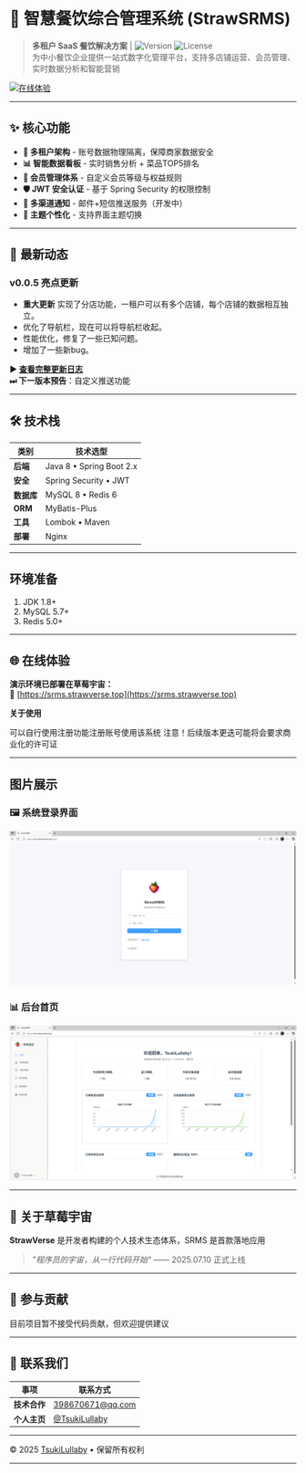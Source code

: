 # 🍓 智慧餐饮综合管理系统 (StrawSRMS)

> **多租户 SaaS 餐饮解决方案** | ![Version](https://img.shields.io/badge/version-v0.0.3-blue) ![License](https://img.shields.io/badge/license-Proprietary-orange)  
> 为中小餐饮企业提供一站式数字化管理平台，支持多店铺运营、会员管理、实时数据分析和智能营销

[![在线体验](https://img.shields.io/badge/在线体验-草莓宇宙-green?style=for-the-badge)](https://srms.strawverse.top)

---

## ✨ 核心功能

- **🔐 多租户架构** - 账号数据物理隔离，保障商家数据安全
- **📊 智能数据看板** - 实时销售分析 + 菜品TOP5排名
- **🎯 会员管理体系** - 自定义会员等级与权益规则
- **🛡️ JWT 安全认证** - 基于 Spring Security 的权限控制
- **📱 多渠道通知** - 邮件+短信推送服务（开发中）
- **🎨 主题个性化** - 支持界面主题切换

---

## 🚩 最新动态

### v0.0.5 亮点更新
- **重大更新** 实现了分店功能，一租户可以有多个店铺，每个店铺的数据相互独立。
- 优化了导航栏，现在可以将导航栏收起。
- 性能优化，修复了一些已知问题。
- 增加了一些新bug。


**▶ [查看完整更新日志](CHANGELOG.md)**  
**⏭ 下一版本预告**：自定义推送功能

---

## 🛠 技术栈

| 类别        | 技术选型                     |
|-------------|-----------------------------|
| **后端**    | Java 8 • Spring Boot 2.x    |
| **安全**    | Spring Security • JWT       |
| **数据库**  | MySQL 8 • Redis 6           |
| **ORM**     | MyBatis-Plus                |
| **工具**    | Lombok • Maven              |
| **部署**    | Nginx                       |

---

## 环境准备
1. JDK 1.8+
2. MySQL 5.7+
3. Redis 5.0+

---

## 🌐 在线体验

**演示环境已部署在草莓宇宙：**  
🔗 [https://srms.strawverse.top](https://srms.strawverse.top)

**关于使用**

可以自行使用注册功能注册账号使用该系统
注意！后续版本更迭可能将会要求商业化的许可证

---

## 图片展示

### 🖼️ 系统登录界面

![登录界面](images/sc1.png)

### 📊 后台首页

![后台统计](images/sc2.png)

---

## 🍓 关于草莓宇宙

**StrawVerse** 是开发者构建的个人技术生态体系，SRMS 是首款落地应用  
> *"程序员的宇宙，从一行代码开始"* —— 2025.07.10 正式上线

---

## 🤝 参与贡献

目前项目暂不接受代码贡献，但欢迎提供建议

---

## 📮 联系我们

| 事项               | 联系方式                          |
|--------------------|----------------------------------|
| **技术合作**       | 398670671@qq.com              |
| **个人主页**       | [@TsukiLullaby](https://github.com/TsukiLullaby) |

---

© 2025 [TsukiLullaby](https://github.com/TsukiLullaby) • 保留所有权利

---